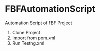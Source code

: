 # FBFAutomationScript
Automation Script of FBF Project
1. Clone Project
2. Import from pom.xml
3. Run Testng.xml
